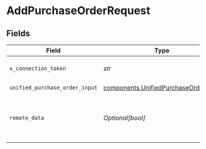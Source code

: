 # AddPurchaseOrderRequest


## Fields

| Field                                                                                        | Type                                                                                         | Required                                                                                     | Description                                                                                  |
| -------------------------------------------------------------------------------------------- | -------------------------------------------------------------------------------------------- | -------------------------------------------------------------------------------------------- | -------------------------------------------------------------------------------------------- |
| `x_connection_token`                                                                         | *str*                                                                                        | :heavy_check_mark:                                                                           | The connection token                                                                         |
| `unified_purchase_order_input`                                                               | [components.UnifiedPurchaseOrderInput](../../models/components/unifiedpurchaseorderinput.md) | :heavy_check_mark:                                                                           | N/A                                                                                          |
| `remote_data`                                                                                | *Optional[bool]*                                                                             | :heavy_minus_sign:                                                                           | Set to true to include data from the original Accounting software.                           |
